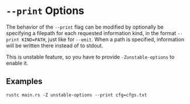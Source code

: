 # `--print` Options

The behavior of the `--print` flag can be modified by optionally be specifying a filepath
for each requested information kind, in the format `--print KIND=PATH`, just like for
`--emit`. When a path is specified, information will be written there instead of to stdout.

This is unstable feature, so you have to provide `-Zunstable-options` to enable it.

## Examples

`rustc main.rs -Z unstable-options --print cfg=cfgs.txt`
